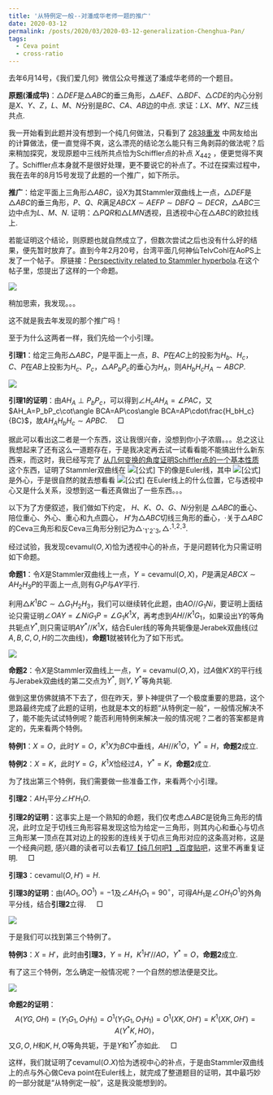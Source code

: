 ```yaml
---
title: '从特例定一般--对潘成华老师一题的推广'
date: 2020-03-12
permalink: /posts/2020/03/2020-03-12-generalization-Chenghua-Pan/
tags:
  - Ceva point
  - cross-ratio
---
```


去年6月14号，《我们爱几何》微信公众号推送了潘成华老师的一个题目。

**原题(潘成华)**：$\triangle DEF$是$\triangle ABC$的垂三角形，$\triangle AEF$、$\triangle BDF$、$\triangle CDE$的内心分别是$X、Y、Z$，$L、M、N$分别是$BC、CA、AB$边的中点. 求证：$LX、MY、NZ$三线共点.

我一开始看到此题并没有想到一个纯几何做法，只看到了 [2838重发](https://link.zhihu.com/?target=http%3A//tieba.baidu.com/p/6159513949) 中网友给出的计算做法，便一直觉得不爽，这么漂亮的结论怎么能只有三角剥蒜的做法呢？后来稍加探究，发现原题中三线所共点恰为Schiffler点的补点 $X_{442}$ ，便更觉得不爽了。Schiffler点本身就不是很好处理，更不要说它的补点了。不过在探索过程中，我在去年的8月15号发现了此题的一个推广，如下所示。

**推广**：给定平面上三角形$\triangle ABC$，设$X$为其Stammler双曲线上一点，$\triangle DEF$是$\triangle ABC$的垂三角形，$P、Q、R$满足$ABCX\sim AEFP\sim DBFQ\sim DECR$，$\triangle ABC$三边中点为$L、M、N$. 证明：$\triangle PQR$和$\triangle LMN$透视，且透视中心在$\triangle ABC$的欧拉线上.

若能证明这个结论，则原题也就自然成立了，但数次尝试之后也没有什么好的结果，便先暂时放弃了。直到今年2月20号，台湾平面几何神仙TelvCohl在AoPS上发了一个帖子。 原链接：[Perspectivity related to Stammler hyperbola](https://link.zhihu.com/?target=https%3A//artofproblemsolving.com/community/q1h2010950p14273577).在这个帖子里，怹提出了这样的一个命题。

<img src="https://llddeddym.github.io/images/2020-03-12(1).png"/>

稍加思索，我发现。。。

这不就是我去年发现的那个推广吗！

至于为什么这两者一样，我们先给一个小引理。

**引理1**：给定三角形$\triangle ABC$，$P$是平面上一点，$B$、$P$在$AC$上的投影为$H_b、H_c$，$C、P$在$AB$上投影为$H_c、P_c$，$\triangle AP_bP_c$的垂心为$H_A$，则$AH_bH_cH_A\sim ABCP$.

<img src="https://llddeddym.github.io/images/2020-03-12(2).png"/>

**引理1的证明**：由$AH_A\perp P_bP_c$，可以得到$\angle H_cAH_A=\angle PAC$，又$AH_A=P_bP_c\cot\angle BCA=AP\cos\angle BCA=AP\cdot\frac{H_bH_c}{BC}$，故$AH_AH_bH_c\sim APBC$. $\quad\Box$

据此可以看出这二者是一个东西，这让我很兴奋，没想到你小子浓眉。。。总之这让我想起来了还有这么一道题存在，于是我决定再去试一试看看能不能搞出什么新东西来，而这时，我已经写完了 [从几何变换的角度证明Schiffler点的一个基本性质](https://llddeddym.github.io/posts/2021/01/2020-03-06-Schiffler/) 这个东西，证明了Stammler双曲线在 ![[公式]](https://www.zhihu.com/equation?tex=cevamul%28O%2C%5Ccdot%29) 下的像是Euler线，其中 ![[公式]](https://www.zhihu.com/equation?tex=O) 是外心，于是很自然的就去想看看 ![[公式]](https://www.zhihu.com/equation?tex=cevamul%28O%2CX%29) 在Euler线上的什么位置，它与透视中心又是什么关系，没想到这一看还真做出了一些东西。。。

以下为了方便叙述，我们做如下约定， $H、K、O、G、Ni$分别是 $\triangle ABC$的垂心、陪位重心、外心、重心和九点圆心， $H'$为$\triangle ABC$切线三角形的垂心，$\cdot$关于$\triangle ABC$的Ceva三角形和反Ceva三角形分别记为$\triangle \cdot_1\cdot_2\cdot_3,\triangle \cdot^1\cdot^2\cdot^3$.

经过试验，我发现$\mbox{cevamul}(O,X)$恰为透视中心的补点，于是问题转化为只需证明如下命题。

**命题1**：令$X$是Stammler双曲线上一点，$Y=\mbox{cevamul}(O,X)$，$P$是满足$ABCX\sim AH_2H_3P$的平面上一点,则有$G_1P$与$AY$平行. 

利用$\triangle K^1BC\sim\triangle G_1H_2H_3$，我们可以继续转化此题，由$AO//G_1Ni$，要证明上面结论只需证明$\angle OAY=\angle NiG_1P=\angle G_1K^1X$，再考虑到$AH//K^1G_1$，如果设出$Y$的等角共轭点$Y^ *$,则只需证明$AY^ *//K^1X$，结合Euler线的等角共轭像是Jerabek双曲线(过$A,B,C,O,H$的二次曲线)，**命题1**就被转化为了如下形式。 

<img src="https://llddeddym.github.io/images/2020-03-12(3).png"/>

**命题2**：令$X$是Stammler双曲线上一点，$Y=\mbox{cevamul}(O,X)$，过$A$做$K'X$的平行线与Jerabek双曲线的第二交点为$Y^ *$, 则$Y,Y^ *$等角共轭.

做到这里仿佛就搞不下去了，但在昨天，萝卜神提供了一个极度重要的思路，这个思路最终完成了此题的证明，也就是本文的标题“从特例定一般”，一般情况解决不了，能不能先试试特例呢？能否利用特例来解决一般的情况呢？二者的答案都是肯定的，先来看两个特例。

**特例1**：$X=O$，此时$Y=O$，$K^1X$为$BC$中垂线，$AH//K^1O$，$Y^ * =H$，**命题2**成立.

**特例2**：$X=K$，此时$Y=G$，$K^1X$恰经过$A$，$Y^*=K$，**命题2**成立. 

为了找出第三个特例，我们需要做一些准备工作，来看两个小引理。

**引理2**：$AH_1$平分$\angle H'H_1O$.

**引理2的证明**：这事实上是一个熟知的命题，我们仅考虑$\triangle ABC$是锐角三角形的情况，此时立足于切线三角形容易发现这恰为给定一三角形，则其内心和垂心与切点三角形某一顶点在其对边上的投影的连线关于切点三角形对应的这条高对称，这是一个经典问题, 感兴趣的读者可以去看[17【纯几何吧】_百度贴吧](https://link.zhihu.com/?target=http%3A//tieba.baidu.com/p/3557013085)，这里不再重复证明. $\quad\Box$

**引理3**：$\mbox{cevamul}(O,H')=H$. 

**引理3的证明**：由$(AO_1,OO^1)=-1$及$\angle AH_1O_1=90^\circ$，可得$AH_1$是$\angle OH_1O^1$的外角平分线，结合**引理2**立得. $\quad\Box$

<img src="https://llddeddym.github.io/images/2020-03-12(4).png"/>

于是我们可以找到第三个特例了。

**特例3**：$X=H'$，此时由**引理3**，$Y=H$，$K^1H'//AO$，$Y^ * =O$，**命题2**成立.

有了这三个特例，怎么确定一般情况呢？一个自然的想法便是交比。

<img src="https://llddeddym.github.io/images/2020-03-12(5).png"/>

**命题2的证明**：$$A(YG,OH)=(Y_1G_1,O_1H_1)=O^1(Y_1G_1,O_1H_1)=O^1(XK,OH')=K^1(XK,OH')=A(Y^*K,HO)，$$又$G,O,H$和$K,H,O$等角共轭，于是$Y$和$Y^ *$亦如此. $\quad\Box$

这样，我们就证明了$\mbox{cevamul}(O.X)$恰为透视中心的补点，于是由Stammler双曲线上的点与外心做Ceva point在Euler线上，就完成了整道题目的证明，其中最巧妙的一部分就是“从特例定一般”，这是我没能想到的。 
